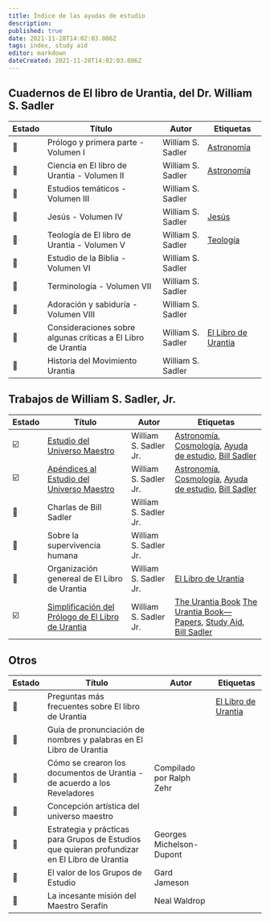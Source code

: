 ```yaml
---
title: Índice de las ayudas de estudio
description:
published: true
date: 2021-11-28T14:02:03.086Z
tags: index, study aid
editor: markdown
dateCreated: 2021-11-28T14:02:03.086Z
---
```


## Cuadernos de El libro de Urantia, del Dr. William S. Sadler

| Estado                | Título                                                       | Autor             | Etiquetas                                      |
| --------------------- | ------------------------------------------------------------ | ----------------- | ---------------------------------------------- |
| :white_square_button: | Prólogo y primera parte - Volumen I                          | William S. Sadler | [Astronomía](/t/astronomy)                     |
| :white_square_button: | Ciencia en El libro de Urantia - Volumen II                  | William S. Sadler | [Astronomía](/t/astronomy)                     |
| :white_square_button: | Estudios temáticos - Volumen III                             | William S. Sadler |                                                |
| :white_square_button: | Jesús - Volumen IV                                           | William S. Sadler | [Jesús](/t/jesus)                              |
| :white_square_button: | Teología de El libro de Urantia - Volumen V                  | William S. Sadler | [Teología](/t/theology)                        |
| :white_square_button: | Estudio de la Biblia - Volumen VI                            | William S. Sadler |                                                |
| :white_square_button: | Terminología - Volumen VII                                   | William S. Sadler |                                                |
| :white_square_button: | Adoración y sabiduría - Volumen VIII                         | William S. Sadler |                                                |
| :white_square_button: | Consideraciones sobre algunas críticas a El Libro de Urantia | William S. Sadler | [El Libro de Urantia](/t/the%20urantia%20book) |
| :white_square_button: | Historia del Movimiento Urantia                              | William S. Sadler |                                                |

## Trabajos de William S. Sadler, Jr.

| Estado                  | Título                                                                                                                  | Autor                 | Etiquetas                                                                                                                   |
| ----------------------- | ----------------------------------------------------------------------------------------------------------------------- | --------------------- | --------------------------------------------------------------------------------------------------------------------------- |
| :ballot_box_with_check: | [Estudio del Universo Maestro](/es/article/William_S_Sadler_Jr/Study_of_the_Master_Universe)                            | William S. Sadler Jr. | [Astronomía](/t/astronomy), [Cosmología](/t/cosmology), [Ayuda de estudio](/t/study%20aid), [Bill Sadler](/t/bill%20sadler) |
| :ballot_box_with_check: | [Apéndices al Estudio del Universo Maestro](/es/article/William_S_Sadler_Jr/Appendices_to_Study_of_the_Master_Universe) | William S. Sadler Jr. | [Astronomía](/t/astronomy), [Cosmología](/t/cosmology), [Ayuda de estudio](/t/study%20aid), [Bill Sadler](/t/bill%20sadler) |
| :white_square_button:   | Charlas de Bill Sadler                                                                                                  | William S. Sadler Jr. |                                                                                                                             |
| :white_square_button:   | Sobre la supervivencia humana                                                                                           | William S. Sadler Jr. |                                                                                                                             |
| :white_square_button:   | Organización genereal de El Libro de Urantia                                                                            | William S. Sadler Jr. | [El Libro de Urantia](/t/the%20urantia%20book)                                                                              |
| :ballot_box_with_check: | [Simplificación del Prólogo de El Libro de Urantia](/es/article/William_S_Sadler_Jr/A_Simplification_of_the_Foreword_to_The_Urantia_Book)       | William S. Sadler Jr. | [The Urantia Book](/t/the%20urantia%20book) [The Urantia Book—Papers](/t/the%20urantia%20book-papers), [Study Aid](/t/study%20aid), [Bill Sadler](/t/bill%20sadler)                                                                       |

## Otros

| Estado                | Título                                                                                        | Autor                    | Etiquetas                                      |
| --------------------- | --------------------------------------------------------------------------------------------- | ------------------------ | ---------------------------------------------- |
| :white_square_button: | Preguntas más frecuentes sobre El libro de Urantia                                            |                          | [El Libro de Urantia](/t/the%20urantia%20book) |
| :white_square_button: | Guía de pronunciación de nombres y palabras en El Libro de Urantia                            |                          |                                                |
| :white_square_button: | Cómo se crearon los documentos de Urantia - de acuerdo a los Reveladores                      | Compilado por Ralph Zehr |                                                |
| :white_square_button: | Concepción artística del universo maestro                                                     |                          |                                                |
| :white_square_button: | Estrategia y prácticas para Grupos de Estudios que quieran profundizar en El Libro de Urantia | Georges Michelson-Dupont |                                                |
| :white_square_button: | El valor de los Grupos de Estudio                                                             | Gard Jameson             |                                                |
| :white_square_button: | La incesante misión del Maestro Serafín                                                       | Neal Waldrop             |                                                |
